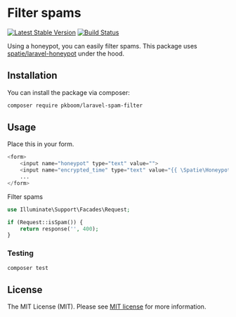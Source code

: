 # Filter spams

[![Latest Stable Version](https://poser.pugx.org/pkboom/laravel-spam-filter/v/stable)](https://packagist.org/packages/pkboom/laravel-spam-filter)
[![Build Status](https://travis-ci.com/pkboom/laravel-spam-filter.svg?branch=master)](https://travis-ci.com/pkboom/laravel-spam-filter)

Using a honeypot, you can easily filter spams. This package uses [spatie/laravel-honeypot](https://github.com/spatie/laravel-honeypot) under the hood.

## Installation

You can install the package via composer:

```bash
composer require pkboom/laravel-spam-filter
```

## Usage

Place this in your form.

```php
<form>
    <input name="honeypot" type="text" value="">
    <input name="encrypted_time" type="text" value="{{ \Spatie\Honeypot\EncryptedTime::create(now()->addSecond()) }}">
    ...
</form>
```

Filter spams

```php
use Illuminate\Support\Facades\Request;

if (Request::isSpam()) {
    return response('', 400);
}
```

### Testing

```bash
composer test
```

## License

The MIT License (MIT). Please see [MIT license](http://opensource.org/licenses/MIT) for more information.
